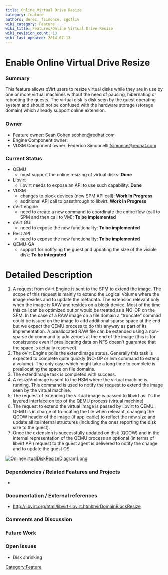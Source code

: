 ```yaml
---
title: Online Virtual Drive Resize
category: feature
authors: derez, fsimonce, sgotliv
wiki_category: Feature
wiki_title: Features/Online Virtual Drive Resize
wiki_revision_count: 13
wiki_last_updated: 2014-07-13
---
```


# Enable Online Virtual Drive Resize

### Summary

This feature allows oVirt users to resize virtual disks while they are in use by one or more virtual machines without the need of pausing, hibernating or rebooting the guests. The virtual disk is disk seen by the guest operating system and should not be confused with the hardware storage (storage domain) which already support online extension.

### Owner

*   Feature owner: Sean Cohen <scohen@redhat.com>
*   Engine Component owner:
*   VDSM Component owner: Federico Simoncelli <fsimonce@redhat.com>

### Current Status

*   QEMU
    -   must support the online resizing of virtual disks: **Done**
*   Libvirt
    -   libvirt needs to expose an API to use such capability: **Done**
*   VDSM
    -   changes to block devices (new SPM API call): **Work In Progress**
    -   additional API call to passthrough to libvirt: **Work In Progress**
*   oVirt engine
    -   need to create a new command to coordinate the entire flow (call to SPM and then call to VM): **To be implemented**
*   oVirt GUI
    -   need to expose the new functionality: **To be implemented**
*   Rest API
    -   need to expose the new functionality: **To be implemented**
*   QEMU-GA
    -   support for notifying the guest and updating the size of the visible disk: **To be integrated**

# Detailed Description

1.  A request from oVirt Engine is sent to the SPM to extend the image. The scope of this request is mainly to extend the Logical Volume where the image resides and to update the metadata. The extension relevant only when the image is RAW and resides on a block device. Most of the time this call can be optimized out or would be treated as a NO-OP on the SPM. In the case of a RAW image on a file domain a “truncate” commad could be issued on the image to add additional sparse space at the end but we expect the QEMU process to do this anyway as part of its implementation. A preallocated RAW file can be extended using a non-sparse dd command to add zeroes at the end of the image (this is for consistence even if preallocating data on NFS doesn't guarantee that the space is actually reserved).
2.  The oVirt Engine polls the extendImage status. Generally this task is expected to complete quite quickly (NO-OP or lvm command to extend a volume). The only case which might take a long time to complete is preallocating the space on file domains.
3.  The extendImage task is completed with success.
4.  A resizeVmImage is sent to the HSM where the virtual machine is running. This command is used to notify the request to extend the image seen by the virtual machine.
5.  The request of extending the virtual image is passed to libvirt as it's the layered interface on top of the QEMU process (virtual machine)
6.  The request to extend the virtual image is passed by libvirt to QEMU. QEMU is in charge of truncating the file when relevant, changing the QCOW header of the image (if applicable) to reflect the new size and update all its internal structures (including the ones reporting the disk size to the guest).
7.  Once the extension is successfully updated on disk (QCOW) and in the internal representation of the QEMU process an optional (in terms of libvirt API) request to the guest agent is delivered to notify the change and to update the guest OS

![`OnlineVirtualDiskResizeDiagram1.png`](OnlineVirtualDiskResizeDiagram1.png "OnlineVirtualDiskResizeDiagram1.png")

### Dependencies / Related Features and Projects

*   

### Documentation / External references

*   <http://libvirt.org/html/libvirt-libvirt.html#virDomainBlockResize>

### Comments and Discussion

### Future Work

### Open Issues

*   Disk shrinking

<Category:Feature>

